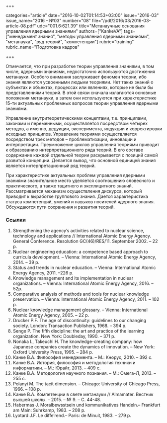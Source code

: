 +++

categories="article"
date="2016-10-02T01:14:53+03:00"
issue="2016-03"
issue_name="2016 - №03"
number="08"
file="/pdf/2016/03/2016-03-article-08.pdf"
udc="001.6:621.39"
title="Метанаучные основания управления ядерными знаниями"
authors=["KankeVA"]
tags=["менеджмент знания", "методы управления ядерными знаниями", "метанаука", "ряд теорий", "компетенции"]
rubric="training"
rubric_name="Подготовка кадров"

+++

Отмечается, что при разработке теории управления знаниями, в том числе, ядерными знаниями, недостаточно используются достижения метанауки. 
Особого внимания заслуживает феномен теории, ибо знания являются усвоенными людьми теориями. 
Нет таких знаний о субъектах и объектах, процессах или явлениях, которые не были бы представлениями теорий. 
В этой связи сначала излагаются основные положения метанауки, а затем они используются при характеристике 15-ти актуальных проблемных вопросов теории управления ядерными знаниями.

Управление внутритеоретическими концептами, т.е. принципами, законами и переменными, осуществляется посредством четырех методов, а именно, дедукции, эксперимента, индукции и корректировки исходных принципов. 
Управление теориями осуществляется посредством трех методов – проблематизации, инновации и интерпретации.
Преумножение циклов управления теориями приводит к образованию интерпретационного ряда теорий. 
В его составе содержание каждой отдельной теории раскрывается с позиций самой развитой концепции. 
Делается вывод, что основной единицей знания является интерпретационный ряд теорий.

При характеристике актуальных проблем управления ядерными знаниями значительное место уделяется соотношению словесного и практического, а также тацитного и эксплицитного знаний. 
Рассматривается механизм осуществления дискурса, который приводит к выработке группового знания. Дается характеристика статуса компетенций, умений и навыков носителей ядерного знания. 
Обсуждаются пути сохранения и развития теорий.

### Ссылки

1. Strengthening the agency’s activities related to nuclear science, technology and applications // International Atomic Energy Agency. General Conference. Resolution GC(46)/RES/11. September 2002. – 22 p.
2. Nuclear engineering education: a competence based approach to curricula development. – Vienna: International Atomic Energy Agency, 2014. – 39 р.
3. Status and trends in nuclear education. – Vienna: International Atomic Energy Agency, 2011. –226 р.
4. Knowledge management and its implementation in nuclear organizations. – Vienna: International Atomic Energy Agency, 2016. – 52р.
5. Comparative analysis of methods and tools for nuclear knowledge preservation. – Vienna: International Atomic Energy Agency, 2011. – 102 p.
6. Nuclear knowledge management glossary. – Vienna: International Atomic Energy Agency, 2005. – 22 p.
7. Drucker P.F. The age of discontinuity: guidelines to our changing society. London: Transaction Publishers, 1968. – 394 p.
8. Senge P. The fifth discipline: the art and practice of the learning organization. New York: Doubleday, 1990. – 371 p.
9. Nonaka I., Takeuchi H. The knowledge-creating company: how Japanese companies create the dynamics of innovation. – New York: Oxford University Press, 1995. – 284 p.
10. Канке В.А. Философия менеджмента. – М.: Кнорус, 2010. – 392 с.
11. Канке В.А. История, философия и методология техники и информатики. – М.: Юрайт, 2013. – 409 с.
12. Канке В.А. Методология научного познания. – М.: Омега-Л, 2013. – 255 с.
13. Polanyi М. The tacit dimension. – Chicago: University of Chicago Press, 1966. – 108 p.
14. Канке В.А. Компетенции в свете метанауки // Almamater. Вестник высшей школы. – 2015. – № 9. – С. 44-48.
15. Habermas J. Moralbewsstsein und kommunikatives Handeln.– Frankfurt am Main: Suhrkamp, 1983. – 208 p.
16. Lyotard J.F. Le diffe’rend.– Paris: de Minuit, 1983. – 279 p.
